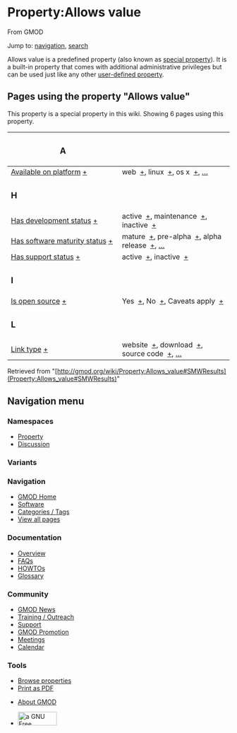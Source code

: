 <div id="mw-page-base" class="noprint">

</div>

<div id="mw-head-base" class="noprint">

</div>

<div id="content" class="mw-body" role="main">

<span id="top"></span>

<div id="mw-js-message" style="display:none;">

</div>



# <span dir="auto">Property:Allows value</span>

<div id="bodyContent">

<div id="siteSub">

From GMOD

</div>

<div id="contentSub">

</div>

<div id="jump-to-nav" class="mw-jump">

Jump to: [navigation](#mw-navigation), [search](#p-search)

</div>

<div id="mw-content-text">

<div class="smw-pa-property-predefined-intro">

Allows value is a predefined property (also known as <a
href="https://www.semantic-mediawiki.org/wiki/Help:Special_properties"
class="external text" rel="nofollow">special property</a>). It is a
built-in property that comes with additional administrative privileges
but can be used just like any other
<a href="https://www.semantic-mediawiki.org/wiki/Property"
class="external text" rel="nofollow">user-defined property</a>.

</div>

  
<span id="SMWResults"></span>

<div id="mw-pages">

## Pages using the property "Allows value"

This property is a special property in this wiki. Showing 6 pages using
this property.

<table style="width: 100%; ">
<colgroup>
<col style="width: 50%" />
<col style="width: 50%" />
</colgroup>
<thead>
<tr class="header">
<th class="smwpropname"><h3 id="a">A</h3></th>
<th></th>
</tr>
</thead>
<tbody>
<tr class="odd">
<td class="smwpropname"><a href="Property:Available_on_platform"
title="Property:Available on platform">Available on platform</a> <span
class="smwbrowse"><a
href="Special:Browse/Property:Available-20on-20platform"
title="Special:Browse/Property:Available-20on-20platform">+</a></span></td>
<td class="smwprops">web  <span class="smwsearch"><a
href="Special:SearchByProperty/Allows-20value/web"
title="Special:SearchByProperty/Allows-20value/web">+</a></span>,
linux  <span class="smwsearch"><a
href="Special:SearchByProperty/Allows-20value/linux"
title="Special:SearchByProperty/Allows-20value/linux">+</a></span>, os
x  <span class="smwsearch"><a
href="Special:SearchByProperty/Allows-20value/os-20x"
title="Special:SearchByProperty/Allows-20value/os-20x">+</a></span>, <a
href="Special:PageProperty/Property:Available_on_platform::Allows_value"
title="Special:PageProperty/Property:Available on platform::Allows value">…</a></td>
</tr>
<tr class="even">
<td class="smwpropname"><h3 id="h">H</h3></td>
<td></td>
</tr>
<tr class="odd">
<td class="smwpropname"><a href="Property:Has_development_status"
title="Property:Has development status">Has development status</a> <span
class="smwbrowse"><a
href="Special:Browse/Property:Has-20development-20status"
title="Special:Browse/Property:Has-20development-20status">+</a></span></td>
<td class="smwprops">active  <span class="smwsearch"><a
href="Special:SearchByProperty/Allows-20value/active"
title="Special:SearchByProperty/Allows-20value/active">+</a></span>,
maintenance  <span class="smwsearch"><a
href="Special:SearchByProperty/Allows-20value/maintenance"
title="Special:SearchByProperty/Allows-20value/maintenance">+</a></span>,
inactive  <span class="smwsearch"><a
href="Special:SearchByProperty/Allows-20value/inactive"
title="Special:SearchByProperty/Allows-20value/inactive">+</a></span></td>
</tr>
<tr class="even">
<td class="smwpropname"><a href="Property:Has_software_maturity_status"
title="Property:Has software maturity status">Has software maturity
status</a> <span class="smwbrowse"><a
href="Special:Browse/Property:Has-20software-20maturity-20status"
title="Special:Browse/Property:Has-20software-20maturity-20status">+</a></span></td>
<td class="smwprops">mature  <span class="smwsearch"><a
href="Special:SearchByProperty/Allows-20value/mature"
title="Special:SearchByProperty/Allows-20value/mature">+</a></span>,
pre-alpha  <span class="smwsearch"><a
href="Special:SearchByProperty/Allows-20value/pre-2Dalpha"
title="Special:SearchByProperty/Allows-20value/pre-2Dalpha">+</a></span>,
alpha release  <span class="smwsearch"><a
href="Special:SearchByProperty/Allows-20value/alpha-20release"
title="Special:SearchByProperty/Allows-20value/alpha-20release">+</a></span>,
<a
href="Special:PageProperty/Property:Has_software_maturity_status::Allows_value"
title="Special:PageProperty/Property:Has software maturity status::Allows value">…</a></td>
</tr>
<tr class="odd">
<td class="smwpropname"><a href="Property:Has_support_status"
title="Property:Has support status">Has support status</a> <span
class="smwbrowse"><a
href="Special:Browse/Property:Has-20support-20status"
title="Special:Browse/Property:Has-20support-20status">+</a></span></td>
<td class="smwprops">active  <span class="smwsearch"><a
href="Special:SearchByProperty/Allows-20value/active"
title="Special:SearchByProperty/Allows-20value/active">+</a></span>,
inactive  <span class="smwsearch"><a
href="Special:SearchByProperty/Allows-20value/inactive"
title="Special:SearchByProperty/Allows-20value/inactive">+</a></span></td>
</tr>
<tr class="even">
<td class="smwpropname"><h3 id="i">I</h3></td>
<td></td>
</tr>
<tr class="odd">
<td class="smwpropname"><a href="Property:Is_open_source"
title="Property:Is open source">Is open source</a> <span
class="smwbrowse"><a href="Special:Browse/Property:Is-20open-20source"
title="Special:Browse/Property:Is-20open-20source">+</a></span></td>
<td class="smwprops">Yes  <span class="smwsearch"><a
href="Special:SearchByProperty/Allows-20value/Yes"
title="Special:SearchByProperty/Allows-20value/Yes">+</a></span>,
No  <span class="smwsearch"><a
href="Special:SearchByProperty/Allows-20value/No"
title="Special:SearchByProperty/Allows-20value/No">+</a></span>, Caveats
apply  <span class="smwsearch"><a
href="Special:SearchByProperty/Allows-20value/Caveats-20apply"
title="Special:SearchByProperty/Allows-20value/Caveats-20apply">+</a></span></td>
</tr>
<tr class="even">
<td class="smwpropname"><h3 id="l">L</h3></td>
<td></td>
</tr>
<tr class="odd">
<td class="smwpropname"><a href="Property:Link_type"
title="Property:Link type">Link type</a> <span class="smwbrowse"><a
href="Special:Browse/Property:Link-20type"
title="Special:Browse/Property:Link-20type">+</a></span></td>
<td class="smwprops">website  <span class="smwsearch"><a
href="Special:SearchByProperty/Allows-20value/website"
title="Special:SearchByProperty/Allows-20value/website">+</a></span>,
download  <span class="smwsearch"><a
href="Special:SearchByProperty/Allows-20value/download"
title="Special:SearchByProperty/Allows-20value/download">+</a></span>,
source code  <span class="smwsearch"><a
href="Special:SearchByProperty/Allows-20value/source-20code"
title="Special:SearchByProperty/Allows-20value/source-20code">+</a></span>,
<a href="Special:PageProperty/Property:Link_type::Allows_value"
title="Special:PageProperty/Property:Link type::Allows value">…</a></td>
</tr>
</tbody>
</table>

</div>

</div>

<div class="printfooter">

Retrieved from
"[http://gmod.org/wiki/Property:Allows_value#SMWResults](Property:Allows_value#SMWResults)"

</div>

<div id="catlinks" class="catlinks catlinks-allhidden">

</div>

<div class="visualClear">

</div>

</div>

</div>

<div id="mw-navigation">

## Navigation menu

<div id="mw-head">



<div id="left-navigation">

<div id="p-namespaces" class="vectorTabs" role="navigation"
aria-labelledby="p-namespaces-label">

### Namespaces

- <span id="ca-nstab-property">[Property](Property:Allows_value)</span>
- <span id="ca-talk"><a
  href="http://gmod.org/mediawiki/index.php?title=Property_talk:Allows_value&amp;action=edit&amp;redlink=1"
  accesskey="t"
  title="Discussion about the content page [t]">Discussion</a></span>

</div>

<div id="p-variants" class="vectorMenu emptyPortlet" role="navigation"
aria-labelledby="p-variants-label">

### 

### Variants[](#)

<div class="menu">

</div>

</div>

</div>

<div id="right-navigation">





</div>



</div>

</div>

</div>

<div id="mw-panel">

<div id="p-logo" role="banner">

<a href="Main_Page"
style="background-image: url(../images/GMOD-cogs.png);"
title="Visit the main page"></a>

</div>

<div id="p-Navigation" class="portal" role="navigation"
aria-labelledby="p-Navigation-label">

### Navigation

<div class="body">

- <span id="n-GMOD-Home">[GMOD Home](Main_Page)</span>
- <span id="n-Software">[Software](GMOD_Components)</span>
- <span id="n-Categories-.2F-Tags">[Categories /
  Tags](Categories)</span>
- <span id="n-View-all-pages">[View all pages](Special:AllPages)</span>

</div>

</div>

<div id="p-Documentation" class="portal" role="navigation"
aria-labelledby="p-Documentation-label">

### Documentation

<div class="body">

- <span id="n-Overview">[Overview](Overview)</span>
- <span id="n-FAQs">[FAQs](Category:FAQ)</span>
- <span id="n-HOWTOs">[HOWTOs](Category:HOWTO)</span>
- <span id="n-Glossary">[Glossary](Glossary)</span>

</div>

</div>

<div id="p-Community" class="portal" role="navigation"
aria-labelledby="p-Community-label">

### Community

<div class="body">

- <span id="n-GMOD-News">[GMOD News](GMOD_News)</span>
- <span id="n-Training-.2F-Outreach">[Training /
  Outreach](Training_and_Outreach)</span>
- <span id="n-Support">[Support](Support)</span>
- <span id="n-GMOD-Promotion">[GMOD Promotion](GMOD_Promotion)</span>
- <span id="n-Meetings">[Meetings](Meetings)</span>
- <span id="n-Calendar">[Calendar](Calendar)</span>

</div>

</div>

<div id="p-tb" class="portal" role="navigation"
aria-labelledby="p-tb-label">

### Tools

<div class="body">


- <span id="t-smwbrowselink"><a href="Special:Browse/Property:Allows_value" rel="smw-browse">Browse
  properties</a></span>
- <span id="t-pdf">[Print as
  PDF](http://gmod.org/mediawiki/index.php?title=Special:PdfPrint&page=Property:Allows_value)</span>

</div>

</div>

</div>

</div>

<div id="footer" role="contentinfo">

- <span id="footer-places-about">[About
  GMOD](GMOD:About "GMOD:About")</span>

<!-- -->

- <span id="footer-copyrightico">[<img src="http://www.gnu.org/graphics/gfdl-logo-small.png" width="88"
  height="31" alt="a GNU Free Documentation License" />](http://www.gnu.org/licenses/fdl-1.3.html)</span>


<div style="clear:both">

</div>

</div>
